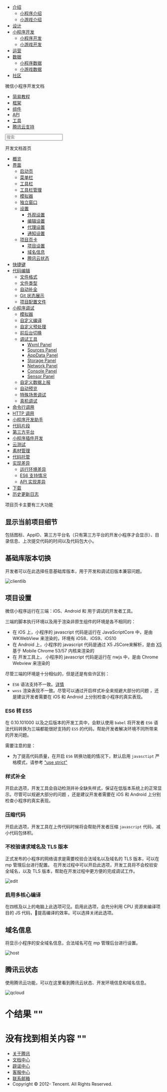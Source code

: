 <div class="book with-summary">

<div class="head">

<div class="head_box">

# [](javascript:; "_('微信公众平台 小程序')")

<div class="header_ctrls">

*   [介绍](javascript:;)
    *   [小程序介绍](https://mp.weixin.qq.com/debug/wxadoc/introduction/index.html)
    *   [小游戏介绍](https://mp.weixin.qq.com/debug/wxagame/introduction/index.html)
*   [设计](https://mp.weixin.qq.com/debug/wxadoc/design/index.html)
*   [小程序开发](javascript:;)
    *   [小程序开发](https://mp.weixin.qq.com/debug/wxadoc/dev/index.html)
    *   [小游戏开发](https://mp.weixin.qq.com/debug/wxagame/dev/index.html)
*   [运营](https://mp.weixin.qq.com/debug/wxadoc/product/index.html)
*   [数据](javascript:;)
    *   [小程序数据](https://mp.weixin.qq.com/debug/wxadoc/analysis/index.html)
    *   [小游戏数据](https://mp.weixin.qq.com/debug/wxagame/analysis/index.html)
*   [社区](https://developers.weixin.qq.com/)

</div>

</div>

</div>

<div class="sub_nav_box">

<div class="sub_nav_inner">

<div class="book-summary-opr" id="js-book-summary-opr"><a class="book-summary-btn"></a></div>

<div class="top_sub_nav">

<div class="top_title_wap"><span class="icon_title icon_dev"></span>

微信小程序开发文档

</div>

*   [简易教程](../)
*   [框架](../framework/MINA.html)
*   [组件](../component/)
*   [API](../api/)
*   [工具](devtools.html)
*   [腾讯云支持](../qcloud/qcloud.html)

</div>

<div id="book-search-input" role="search">

<form><label for="search-input" class="search-icon" id="js-search-icon"></label><input type="text" id="search-input" name="search-input" placeholder="搜索"> </form>

</div>

</div>

</div>

<div class="book-summary">

<div class="book-summary-home" id="js-summary-home"><a><span class="icon_home_s icon_dev"></span><span class="s_title_2">开发文档首页</span></a></div>

<nav role="navigation">

*   [概览](devtools.html)
*   [界面](page.html)
    *   [启动页](page.html#启动页)
    *   [菜单栏](page.html#菜单栏)
    *   [工具栏](page.html#工具栏)
    *   [工具栏管理](page.html#工具栏管理)
    *   [模拟器](page.html#模拟器)
    *   [独立窗口](page.html#独立窗口)
    *   [设置](settings.html)
        *   [外观设置](settings.html#外观设置)
        *   [编辑设置](settings.html#编辑设置)
        *   [代理设置](settings.html#代理设置)
        *   [通知设置](settings.html#通知设置)
    *   [项目页卡](project.html)
        *   [项目设置](project.html#项目设置)
        *   [域名信息](project.html#域名信息)
        *   [腾讯云状态](project.html#腾讯云状态)
*   [快捷键](shortcut.html)
*   [代码编辑](edit.html)
    *   [文件格式](edit.html#文件格式)
    *   [文件类型](edit.html#文件支持)
    *   [自动补全](edit.html#自动补全)
    *   [Git 状态展示](edit.html#git-状态展示)
    *   [项目配置文件](projectconfig.html)
*   [小程序调试](debug.html)
    *   [模拟器](debug.html#模拟器)
    *   [自定义编译](debug.html#自定义编译)
    *   [自定义预处理](debug.html#自定义预处理)
    *   [前后台切换](debug.html#前后台切换)
    *   [调试工具](debug.html#调试工具)
        *   [Wxml Panel](debug.html#wxml-panel)
        *   [Sources Panel](debug.html#sources-panel)
        *   [AppData Panel](debug.html#appdata-panel)
        *   [Storage Panel](debug.html#storage-panel)
        *   [Network Panel](debug.html#network-panel)
        *   [Console Panel](debug.html#console-panel)
        *   [Sensor Panel](debug.html#sensor-panel)
    *   [自定义数据上报](debug.html#自定义数据上报)
    *   [自动预览](debug.html#自动预览)
    *   [特殊场景调试](different.html)
    *   [真机调试](remote-debug.html)
*   [命令行调用](cli.html)
*   [HTTP 调用](http.html)
*   [小程序开发助手](mydev.html)
*   [代码片段](minicode.html)
*   [第三方平台](ext.html)
*   [小程序插件开发](plugin.html)
*   [云测试](monkey-test.html)
*   [素材管理](../qcloud/material.html)
*   [代码托管](../qcloud/tgit.html)
*   [实现差异](details.html)
    *   [运行环境差异](details.html#运行环境差异)
    *   [ES6 支持情况](details.html#客户端es6-api-支持情况)
    *   [API 实现差异](notsupport.html)
*   [下载](download.html)
*   [历史更新日志](uplog.html)

</nav>

</div>

<div class="book-body">

<div class="body-inner">

<div class="page-wrapper" tabindex="-1" role="main">

<div class="page-inner">

<div id="book-search-results">

<div class="search-noresults">

<section class="normal markdown-section">

项目页卡主要有三大功能

## 显示当前项目细节

包括图标、AppID、第三方平台名（只有第三方平台的开发小程序才会显示）、目录信息、上次提交代码的时间以及代码包大小。

## 基础库版本切换

开发者可以在此选择任意基础库版本，用于开发和调试旧版本兼容问题。

![clientlib](https://mp.weixin.qq.com/debug/wxadoc/dev/image/devtools2/clientlib.png)

## 项目设置

微信小程序运行在三端：iOS、Android 和 用于调试的开发者工具。

三端的脚本执行环境以及用于渲染非原生组件的环境是各不相同的：

*   在 iOS 上，小程序的 javascript 代码是运行在 JavaScriptCore 中，是由 WKWebView 来渲染的，环境有 iOS8、iOS9、iOS10
*   在 Android 上，小程序的 javascript 代码是通过 X5 JSCore来解析，是由 [X5](http://x5.tencent.com/guide?id=4000) 基于 Mobile Chrome 53/57 内核来渲染的
*   在 开发工具上， 小程序的 javascript 代码是运行在 nwjs 中，是由 Chrome Webview 来渲染的

尽管三端的环境是十分相似的，但是还是有些许区别：

*   `ES6` 语法支持不一致。[详情](details.html#es6-api-支持情况)
*   `wxss` 渲染表现不一致。尽管可以通过开启样式补全来规避大部分的问题 ，还是建议开发者需要在 iOS 和 Android 上分别检查小程序的真实表现。

### ES6 转 ES5

在 0.10.101000 以及之后版本的开发工具中，会默认使用 `babel` 将开发者 `ES6` 语法代码转换为三端都能很好支持的 `ES5` 的代码，帮助开发者解决环境不同所带来的开发问题。

需要注意的是：

*   为了提高代码质量，在开启 `ES6` 转换功能的情况下，默认启用 `javasctipt` 严格模式，请参考 ["use strict"](https://developer.mozilla.org/en-US/docs/Web/JavaScript/Reference/Strict_mode)

### 样式补全

开启此选项，开发工具会自动检测并补全缺失样式，保证在低版本系统上的正常显示。尽管可以规避大部分的问题 ，还是建议开发者需要在 iOS 和 Android 上分别检查小程序的真实表现。

### 压缩代码

开启此选项，开发工具在上传代码时候将会帮助开发者压缩 `javascript` 代码，减小代码包体积。

### 不校验请求域名及 TLS 版本

正式发布的小程序的网络请求是需要校验合法域名以及域名的 TLS 版本，可以在 mp 管理后台进行配置。 在开发过程中可以开启此选项，开发工具将不会校验安全域名，以及 TLS 版本，帮助在开发过程中更方便的完成调试工作。

![edit](https://mp.weixin.qq.com/debug/wxadoc/dev/image/devtools2/righttools.png)

### 启用多核心编译

在四核及以上的电脑上此选项可见。启用此选项，会充分利用 CPU 资源来编译项目的 JS 代码，提高编译的效率。可以选择关闭此选项。

## 域名信息

将显示小程序的安全域名信息，合法域名可在 mp 管理后台进行设置。

![host](https://mp.weixin.qq.com/debug/wxadoc/dev/image/devtools2/host.png)

## 腾讯云状态

使用腾讯云功能，可以在这里看到腾讯云状态、开发环境信息和域名信息。

![qcloud](https://mp.weixin.qq.com/debug/wxadoc/dev/image/devtools2/qcloudinfo.png)

</section>

</div>

<div class="search-results">

<div class="has-results">

# <span class="search-results-count"></span>个结果 "<span class="search-query"></span>"

</div>

<div class="no-results">

# 没有找到相关内容 "<span class="search-query"></span>"

</div>

</div>

</div>

</div>

</div>

<div class="foot" id="footer">

*   [关于腾讯](http://www.tencent.com/zh-cn/index.shtml)
*   [文档中心](https://mp.weixin.qq.com/debug/wxadoc/introduction/index.html?t=1484641676&)
*   [辟谣中心](https://mp.weixin.qq.com/cgi-bin/opshowpage?action=dispelinfo&lang=zh_CN&begin=1&count=9)
*   [客服中心](http://kf.qq.com/faq/120911VrYVrA1509086vyumm.html)
*   [联系邮箱](mailto:weixinmp@qq.com)
*   Copyright © 2012-<span id="s_copyright_year"></span> Tencent. All Rights Reserved.

</div>

</div>

[](settings.html#通知设置)[](shortcut.html)</div>

</div>